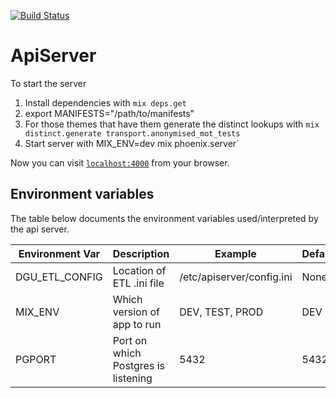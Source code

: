 [![Build Status](https://semaphoreci.com/api/v1/projects/0b4849a6-8e75-4040-9855-3747f08b7376/584694/badge.svg)](https://semaphoreci.com/ross/apiserver)

# ApiServer

To start the server

  1. Install dependencies with `mix deps.get`
  2. export MANIFESTS="/path/to/manifests"
  3. For those themes that have them generate the distinct lookups with ```mix distinct.generate transport.anonymised_mot_tests```
  4. Start server with MIX_ENV=dev mix phoenix.server`

Now you can visit [`localhost:4000`](http://localhost:4000) from your browser.

## Environment variables

The table below documents the environment variables used/interpreted by the api server.

| Environment Var | Description | Example | Default |
|----------|-----------|-----------|-----------|
|  DGU_ETL_CONFIG | Location of ETL .ini file | /etc/apiserver/config.ini | None |
| MIX_ENV  | Which version of app to run  |  DEV, TEST, PROD  | DEV  |
| PGPORT | Port on which Postgres is listening  | 5432  | 5432  |



